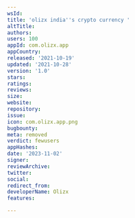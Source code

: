 ```yaml
---
wsId: 
title: 'olizx india''s crypto currency '
altTitle: 
authors: 
users: 100
appId: com.olizx.app
appCountry: 
released: '2021-10-19'
updated: '2021-10-28'
version: '1.0'
stars: 
ratings: 
reviews: 
size: 
website: 
repository: 
issue: 
icon: com.olizx.app.png
bugbounty: 
meta: removed
verdict: fewusers
appHashes: 
date: '2023-11-02'
signer: 
reviewArchive: 
twitter: 
social: 
redirect_from: 
developerName: Olizx
features: 

---
```


